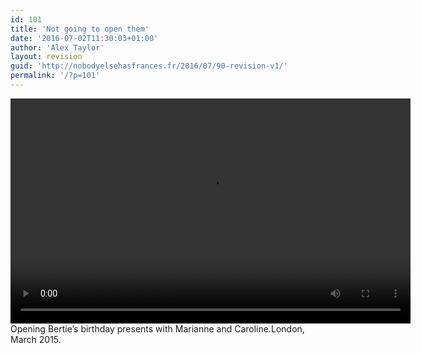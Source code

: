 ```yaml
---
id: 101
title: 'Not going to open them'
date: '2016-07-02T11:30:03+01:00'
author: 'Alex Taylor'
layout: revision
guid: 'http://nobodyelsehasfrances.fr/2016/07/90-revision-v1/'
permalink: '/?p=101'
---
```


<div class="wp-video" style="width: 640px;"><video class="wp-video-shortcode" controls="controls" height="360" id="video-101-34" preload="metadata" width="640"><source src="http://nobodyelsehasfrances.fr/wp-content/uploads/2016/07/Open-them.m4v?_=34" type="video/mp4"></source><http://nobodyelsehasfrances.fr/wp-content/uploads/2016/07/Open-them.m4v></video></div>  
Opening Bertie’s birthday presents with Marianne and Caroline.London, March 2015. 